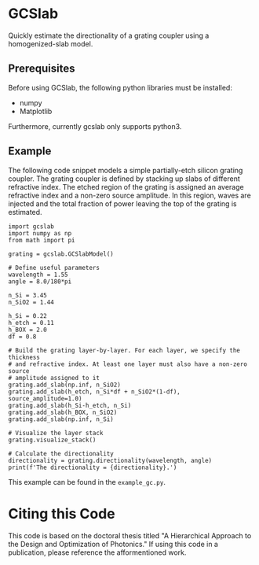 # GCSlab
Quickly estimate the directionality of a grating coupler using a homogenized-slab model. 

## Prerequisites
Before using GCSlab, the following python libraries must be installed:
* numpy
* Matplotlib

Furthermore, currently gcslab only supports python3.

## Example
The following code snippet models a simple partially-etch silicon grating coupler. The
grating coupler is defined by stacking up slabs of different refractive index. The
etched region of the grating is assigned an average refractive index and a non-zero
source amplitude. In this region, waves are injected and the total fraction of power
leaving the top of the grating is estimated.

```
import gcslab
import numpy as np
from math import pi

grating = gcslab.GCSlabModel()

# Define useful parameters
wavelength = 1.55
angle = 8.0/180*pi

n_Si = 3.45
n_SiO2 = 1.44

h_Si = 0.22
h_etch = 0.11
h_BOX = 2.0
df = 0.8

# Build the grating layer-by-layer. For each layer, we specify the thickness
# and refractive index. At least one layer must also have a non-zero source
# amplitude assigned to it
grating.add_slab(np.inf, n_SiO2)
grating.add_slab(h_etch, n_Si*df + n_SiO2*(1-df), source_amplitude=1.0)
grating.add_slab(h_Si-h_etch, n_Si)
grating.add_slab(h_BOX, n_SiO2)
grating.add_slab(np.inf, n_Si)

# Visualize the layer stack
grating.visualize_stack() 

# Calculate the directionality
directionality = grating.directionality(wavelength, angle)
print(f'The directionality = {directionality}.')

```

This example can be found in the `example_gc.py`.

# Citing this Code
This code is based on the doctoral thesis titled "A Hierarchical Approach to the
Design and Optimization of Photonics." If using this code in a publication,
please reference the afformentioned work.
